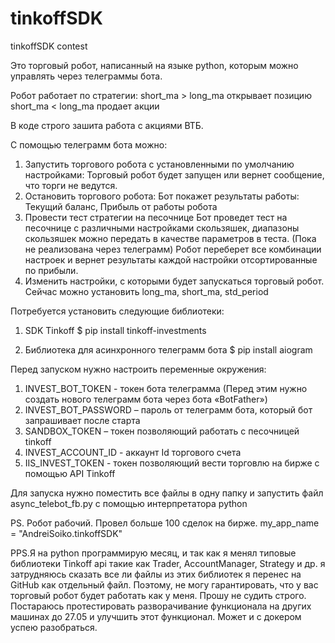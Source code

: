 # tinkoffSDK
tinkoffSDK contest


Это торговый робот, написанный на языке python, которым можно управлять через телеграммы бота.

Робот работает по стратегии:
 short_ma > long_ma открывает позицию
 short_ma < long_ma продает акции

В коде строго зашита работа с акциями ВТБ.

С помощью телеграмм бота можно:
1.	Запустить торгового робота с установленными по умолчанию настройками:
  Торговый робот будет запущен или вернет сообщение, что торги не ведутся.
2.	Остановить торгового робота:
  Бот покажет результаты работы: Текущий баланс, Прибыль от работы робота
3.	Провести тест стратегии на песочнице
  Бот проведет тест на песочнице с различными настройками скользяшек, диапазоны скользяшек можно передать в качестве параметров в теста. (Пока не реализована через телеграмм)
  Робот переберет все комбинации настроек и вернет результаты каждой настройки отсортированные по прибыли.
4.	Изменить настройки, с которыми будет запускаться торговый робот.
  Сейчас можно установить long_ma, short_ma, std_period

Потребуется установить следующие библиотеки:
1. SDK Tinkoff
$ pip install tinkoff-investments

2. Библиотека для асинхронного телеграмм бота
$ pip install aiogram


Перед запуском нужно настроить переменные окружения:
1.	INVEST_BOT_TOKEN - токен бота телеграмма (Перед этим нужно создать нового телеграмм бота через бота «BotFather»)
2.	INVEST_BOT_PASSWORD – пароль от телеграмм бота, который бот запрашивает после старта
3.	SANDBOX_TOKEN – токен позволяющий работать с песочницей tinkoff
4.	INVEST_ACCOUNT_ID - аккаунт Id торгового счета
5.	IIS_INVEST_TOKEN - токен позволяющий вести торговлю на бирже с помощью API Tinkoff

Для запуска нужно поместить все файлы в одну папку и запустить файл async_telebot_fb.py с помощью интерпретатора python

PS. Робот рабочий. Провел больше 100 сделок на бирже. my_app_name = "AndreiSoiko.tinkoffSDK" 


PPS.Я на python программирую месяц, и так как я менял типовые библиотеки Tinkoff  api такие как Trader, AccountManager, Strategy и др. я затрудняюсь сказать все ли файлы из этих библиотек я перенес на GitHub как отдельный файл. Поэтому, не могу гарантировать, что у вас торговый робот будет работать как у меня. Прошу не судить строго. Постараюсь протестировать разворачивание функционала на других машинах до 27.05 и улучшить этот функционал. Может и с докером успею разобраться.







